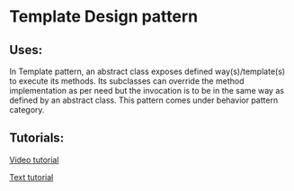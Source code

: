 # Template Design pattern
## Uses:
In Template pattern, an abstract class exposes defined way(s)/template(s) to execute its methods. Its subclasses can override the method implementation as per need but the invocation is to be in the same way as defined by an abstract class. This pattern comes under behavior pattern category.

## Tutorials:
[Video tutorial](https://youtu.be/aR1B8MlwbRI?list=PLF206E906175C7E07)

[Text tutorial](http://www.tutorialspoint.com/design_pattern/template_pattern.htm)